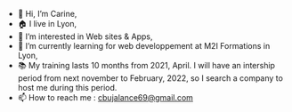 - 👋 Hi, I’m Carine,
- 🏠 I live in Lyon,
- 👀 I’m interested in Web sites & Apps,
- 🌱 I’m currently learning for web developpement at M2I Formations in Lyon,
- 📚 My training lasts 10 months from 2021, April.
     I will have an intership period from next november to February, 2022,
     so I search a company to host me during this period.
- 📫 How to reach me : cbujalance69@gmail.com
